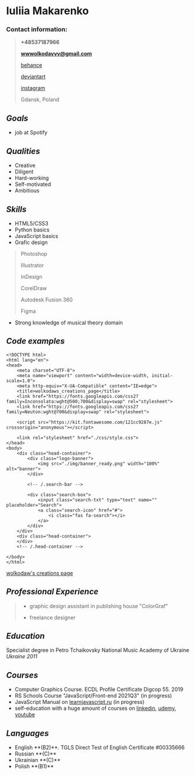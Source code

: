 # Iuliia Makarenko 

### Contact information:
> **+48537187966**
>
> **wwwolkodavvv@gmail.com**
>
> [behance](https://www.behance.net/wolkodaws_creations)
>
> [deviantart](https://www.deviantart.com/wwwolkodawww/gallery)
>
> [instagram](https://www.instagram.com/wwwolkodaww)
>
> Gdansk, Poland

## _**Goals**_

- job at Spotify

## _**Qualities**_

- Creative
- Diligent
- Hard-working
- Self-motivated
- Ambitious

## _**Skills**_

- HTML5/CSS3
- Python basics
- JavaScript basics
- Grafic design
>
> Photoshop
>
> Illustrator
>
> InDesign
>
> CorelDraw
>
> Autodesk Fusion 360
>
> Figma
- Strong knowledge of musical theory domain

## _**Code examples**_
```
<!DOCTYPE html>
<html lang="en">
<head>
    <meta charset="UTF-8">
    <meta name="viewport" content="width=device-width, initial-scale=1.0">
    <meta http-equiv="X-UA-Compatible" content="IE=edge">
    <title>wolkodaws_creations_page</title>
    <link href="https://fonts.googleapis.com/css2?family=Inconsolata:wght@500;700&display=swap" rel="stylesheet">
    <link href="https://fonts.googleapis.com/css2?family=Neuton:wght@700&display=swap" rel="stylesheet">

    <script src="https://kit.fontawesome.com/121cc9287e.js" crossorigin="anonymous"></script>

    <link rel="stylesheet" href="./css/style.css">
</head>
<body>
    <div class="head-container">
        <div class="logo-banner">
            <img src="./img/banner_ready.png" width="100%" alt="banner">
        </div>
        
        <!-- /.search-bar -->

        <div class="search-box">
            <input class="search-txt" type="text" name="" placeholder="Search"> 
            <a class="search-icon" href="#">
                <i class="fas fa-search"></i>
            </a>           
        </div>
    </div>
    <div class="head-container">
    </div>
    <!-- /.head-container -->

</body>
</html>
```
[wolkodaw's creations page](https://gracious-leakey-db04b3.netlify.app/)

## _**Professional Experience**_

> * graphic design assistant in publishing house "ColorGraf"
>
> * freelance designer 

## _**Education**_

Specialist degree 
in Petro Tchaikovsky National Music Academy of Ukraine 
*Ukraine 2011*

## _**Courses**_

- Computer Graphics Course. ECDL Profile Certificate Digcop 55. 2019
- RS Schools Course "JavaScript/Front-end 2021Q3" \(in progress)
- JavaScript Manual on [learnjavascript.ru](https://learn.javascript.ru) \(in progress)
- self-education with a huge amount of courses on [linkedin](https://www.linkedin.com), [udemy](https://www.udemy.com), [youtube](https://www.youtube.com/)

## _**Languages**_

- English \**(B2)**. TGLS Direct Test of English Certificate #00335666
- Russian \**(C)**
- Ukrainian \**(C)**
- Polish \**(B1)**
